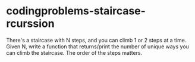 # codingproblems-staircase-rcurssion
There's a staircase with N steps, and you can climb 1 or 2 steps at a time. Given N, write a function that returns/print the number of unique ways you can climb the staircase. The order of the steps matters.
